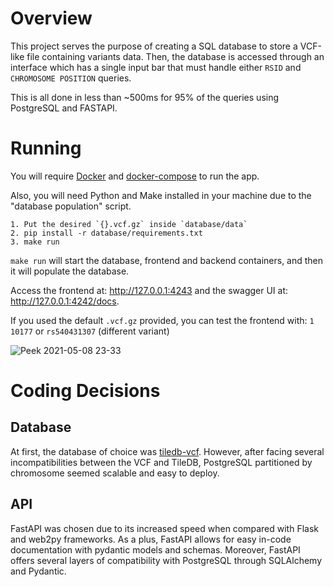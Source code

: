 # Overview

This project serves the purpose of creating a SQL database to store a VCF-like file containing variants data.
Then, the database is accessed through an interface which has a single input bar that must handle either `RSID` and `CHROMOSOME POSITION` queries.

This is all done in less than ~500ms for 95% of the queries using PostgreSQL and FASTAPI.

# Running

You will require [Docker](https://docs.docker.com/engine/) and [docker-compose](https://docs.docker.com/compose/) to run the app.

Also, you will need Python and Make installed in your machine due to the "database population" script.

```
1. Put the desired `{}.vcf.gz` inside `database/data`
2. pip install -r database/requirements.txt
3. make run
```

`make run` will start the database, frontend and backend containers, and then it will populate the database.

Access the frontend at: http://127.0.0.1:4243 and the swagger UI at: http://127.0.0.1:4242/docs.

If you used the default `.vcf.gz` provided, you can test the frontend with: `1 10177` or `rs540431307` (different variant)

![Peek 2021-05-08 23-33](https://user-images.githubusercontent.com/11489228/117558686-d52ae900-b055-11eb-900d-37d7401bbcfb.gif)


# Coding Decisions

## Database

At first, the database of choice was [tiledb-vcf](https://github.com/TileDB-Inc/TileDB-VCF). However, after facing several incompatibilities between the VCF and TileDB, PostgreSQL partitioned by chromosome seemed scalable and easy to deploy.

## API

FastAPI was chosen due to its increased speed when compared with Flask and web2py frameworks. As a plus, FastAPI allows for easy in-code documentation with pydantic models and schemas. Moreover, FastAPI offers several layers of compatibility with PostgreSQL through SQLAlchemy and Pydantic.

